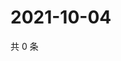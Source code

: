 # 2021-10-04

共 0 条

<!-- BEGIN WEIBO -->
<!-- 最后更新时间 Mon Oct 04 2021 12:14:16 GMT+0800 (China Standard Time) -->

<!-- END WEIBO -->

